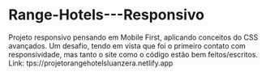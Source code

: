 # Range-Hotels---Responsivo
Projeto responsivo pensando em Mobile First, aplicando conceitos do CSS avançados. Um desafio, tendo em vista que foi o primeiro contato com responsividade, mas tanto o site como o código estão bem feitos/escritos. 
Link: tps://projetorangehotelsluanzera.netlify.app
